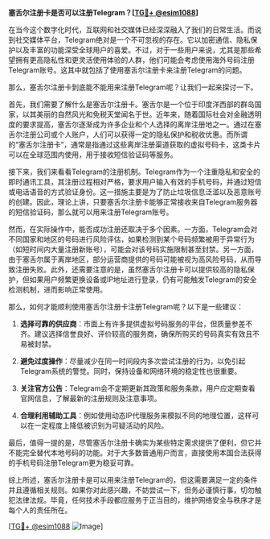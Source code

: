 **塞舌尔注册卡是否可以注册Telegram？[[TG💪+ @esim1088](https://t.me/s/esim1088)]**

在当今这个数字化时代，互联网和社交媒体已经深深融入了我们的日常生活。而说到社交媒体平台，Telegram绝对是一个不可忽视的存在。它以加密通信、隐私保护以及丰富的功能深受全球用户的喜爱。不过，对于一些用户来说，尤其是那些希望拥有更高隐私性和更灵活使用体验的人群，他们可能会考虑使用海外号码注册Telegram账号。这其中就包括了使用塞舌尔注册卡来注册Telegram的问题。

那么，塞舌尔注册卡到底能不能用来注册Telegram呢？让我们一起来探讨一下。

首先，我们需要了解什么是塞舌尔注册卡。塞舌尔是一个位于印度洋西部的群岛国家，以其美丽的自然风光和免税天堂闻名于世。近年来，随着国际社会对金融透明度的要求提高，塞舌尔逐渐成为许多企业和个人选择的离岸注册地之一。通过在塞舌尔注册公司或个人账户，人们可以获得一定的隐私保护和税收优惠。而所谓的“塞舌尔注册卡”，通常是指通过这些离岸注册渠道获取的虚拟号码卡，这类卡片可以在全球范围内使用，用于接收短信验证码等服务。

接下来，我们来看看Telegram的注册机制。Telegram作为一个注重隐私和安全的即时通讯工具，其注册过程相对严格，要求用户输入有效的手机号码，并通过短信或电话语音的方式验证身份。这一措施主要是为了防止垃圾信息泛滥以及恶意账号的创建。因此，理论上讲，只要塞舌尔注册卡能够正常接收来自Telegram服务器的短信验证码，那么就可以用来注册Telegram账号。

然而，在实际操作中，能否成功注册还取决于多个因素。一方面，Telegram会对不同国家和地区的号码进行风险评估，如果检测到某个号码频繁被用于异常行为（如短时间内大量注册新账号），可能会对该号码实施限制甚至封禁。另一方面，由于塞舌尔属于离岸地区，部分运营商提供的号码可能被视为高风险号码，从而导致注册失败。此外，还需要注意的是，虽然塞舌尔注册卡可以提供较高的隐私保护，但如果用户频繁更换设备或IP地址进行登录，仍有可能触发Telegram的安全检测机制，进而影响正常使用。

那么，如何才能顺利使用塞舌尔注册卡注册Telegram呢？以下是一些建议：

1. **选择可靠的供应商**：市面上有许多提供虚拟号码服务的平台，但质量参差不齐。建议选择信誉良好、评价较高的服务商，确保所购买的号码真实有效且不易被封禁。
   
2. **避免过度操作**：尽量减少在同一时间段内多次尝试注册的行为，以免引起Telegram系统的警觉。同时，保持设备和网络环境的稳定性也很重要。

3. **关注官方公告**：Telegram会不定期更新其政策和服务条款，用户应定期查看官网信息，了解最新的注册规则及注意事项。

4. **合理利用辅助工具**：例如使用动态IP代理服务来模拟不同的地理位置，这样可以在一定程度上降低被识别为可疑活动的风险。

最后，值得一提的是，尽管塞舌尔注册卡确实为某些特定需求提供了便利，但它并不能完全替代本地号码的功能。对于大多数普通用户而言，直接使用本国合法获得的手机号码注册Telegram更为稳妥可靠。

综上所述，塞舌尔注册卡是可以用来注册Telegram的，但这需要满足一定的条件并且遵循相关规则。如果你对此感兴趣，不妨尝试一下，但务必谨慎行事，切勿触犯法律法规。毕竟，任何技术手段都应服务于正当目的，维护网络安全与秩序才是每个人的责任所在。

[[TG💪+ @esim1088](https://t.me/s/esim1088) ![Image](https://i.postimg.cc/4NQfJmqS/Snipaste-2025-05-13-00-14-12.png)]